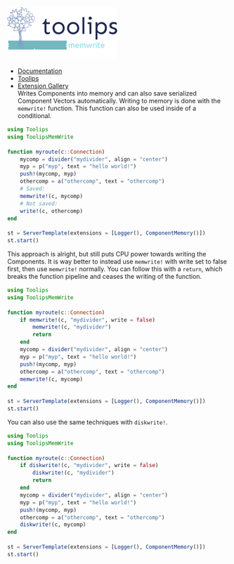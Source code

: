 <img src = "https://github.com/ChifiSource/image_dump/blob/main/toolips/toolipsmemwrite.png"></img>

- [Documentation](doc.toolips.app/extensions/toolips_base64)
- [Toolips](https://github.com/ChifiSource/Toolips.jl)
- [Extension Gallery](https://toolips.app/?page=gallery&selected=memwrite)\
Writes Components into memory and can also save serialized Component Vectors automatically. Writing to memory is done with the `memwrite!` function. This function can also be used inside of a conditional.
```julia
using Toolips
using ToolipsMemWrite

function myroute(c::Connection)
    mycomp = divider("mydivider", align = "center")
    myp = p("myp", text = "hello world!")
    push!(mycomp, myp)
    othercomp = a("othercomp", text = "othercomp")
    # Saved:
    memwrite!(c, mycomp)
    # Not saved:
    write!(c, othercomp)
end

st = ServerTemplate(extensions = [Logger(), ComponentMemory()])
st.start()
```
This approach is alright, but still puts CPU power towards writing the Components. It is way better to instead use `memwrite!` with write set to false first, then use `memwrite!` normally. You can follow this with a `return`, which breaks the function pipeline and ceases the writing of the function.
```julia
using Toolips
using ToolipsMemWrite

function myroute(c::Connection)
    if memwrite!(c, "mydivider", write = false)
        memwrite!(c, "mydivider")
        return
    end
    mycomp = divider("mydivider", align = "center")
    myp = p("myp", text = "hello world!")
    push!(mycomp, myp)
    othercomp = a("othercomp", text = "othercomp")
    memwrite!(c, mycomp)
end

st = ServerTemplate(extensions = [Logger(), ComponentMemory()])
st.start()
```
You can also use the same techniques with `diskwrite!`.
```julia
using Toolips
using ToolipsMemWrite

function myroute(c::Connection)
    if diskwrite!(c, "mydivider", write = false)
        diskwrite!(c, "mydivider")
        return
    end
    mycomp = divider("mydivider", align = "center")
    myp = p("myp", text = "hello world!")
    push!(mycomp, myp)
    othercomp = a("othercomp", text = "othercomp")
    diskwrite!(c, mycomp)
end

st = ServerTemplate(extensions = [Logger(), ComponentMemory()])
st.start()
```
